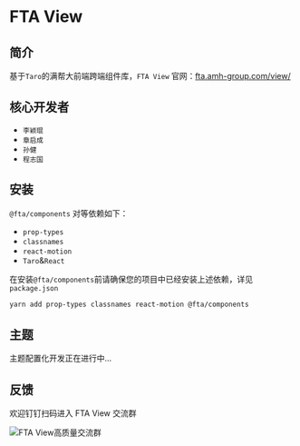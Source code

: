 # FTA View

## 简介

基于`Taro`的满帮大前端跨端组件库，`FTA View` 官网：[fta.amh-group.com/view/](fta.amh-group.com/view/)

## 核心开发者

- `李颖琨`
- `章启成`
- `孙健`
- `程志国`

## 安装

`@fta/components` 对等依赖如下：

- `prop-types`
- `classnames`
- `react-motion`
- `Taro`&`React`

在安装`@fta/components`前请确保您的项目中已经安装上述依赖，详见`package.json`

```bash
yarn add prop-types classnames react-motion @fta/components
```

## 主题

主题配置化开发正在进行中...

## 反馈

欢迎钉钉扫码进入 FTA View 交流群

![FTA View高质量交流群](https://imagecdn.ymm56.com/ymmfile/static/resource/6697404d-8b41-4173-afdd-979292094ab6.jpeg?x-oss-process=image/resize,m_fixed,w_360)
